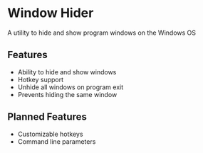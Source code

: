 # Window Hider
A utility to hide and show program windows on the Windows OS

## Features
* Ability to hide and show windows
* Hotkey support
* Unhide all windows on program exit
* Prevents hiding the same window

## Planned Features
* Customizable hotkeys
* Command line parameters
